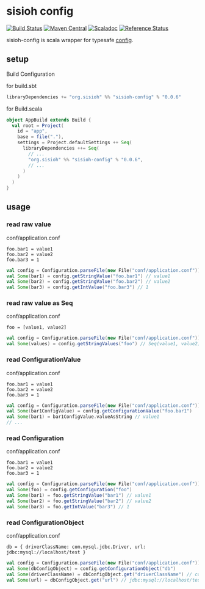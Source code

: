 # sisioh config

[![Build Status](https://travis-ci.org/sisioh/sisioh-config.svg?branch=develop)](https://travis-ci.org/sisioh/sisioh-config)
[![Maven Central](https://maven-badges.herokuapp.com/maven-central/org.sisioh/sisioh-config_2.11/badge.svg)](https://maven-badges.herokuapp.com/maven-central/org.sisioh/sisioh-config_2.11)
[![Scaladoc](http://javadoc-badge.appspot.com/org.sisioh/sisioh-config.svg?label=scaladoc)](http://javadoc-badge.appspot.com/org.sisioh/sisioh-config_2.11)
[![Reference Status](https://www.versioneye.com/java/org.sisioh:sisioh-config_2.11/reference_badge.svg?style=flat)](https://www.versioneye.com/java/org.sisioh:sisioh-config_2.11/references)


sisioh-config is scala wrapper for typesafe [config](https://github.com/typesafehub/config).

## setup

Build Configuration

for build.sbt
```scala
libraryDependencies += "org.sisioh" %% "sisioh-config" % "0.0.6"
```

for Build.scala
```scala
object AppBuild extends Build {
  val root = Project(
    id = "app",
    base = file("."),
    settings = Project.defaultSettings ++ Seq(
      libraryDependencies ++= Seq(
        // ...
        "org.sisioh" %% "sisioh-config" % "0.0.6",
        // ...
      )
    )
  )
}
```

## usage

### read raw value

conf/application.conf

``` 
foo.bar1 = value1
foo.bar2 = value2
foo.bar3 = 1
```

```scala
val config = Configuration.parseFile(new File("conf/application.conf"))
val Some(bar1) = config.getStringValue("foo.bar1") // value1
val Some(bar2) = config.getStringValue("foo.bar2") // value2
val Some(bar3) = config.getIntValue("foo.bar3") // 1
```

### read raw value as Seq

conf/application.conf

``` 
foo = [value1, value2]
```

```scala
val config = Configuration.parseFile(new File("conf/application.conf"))
val Some(values) = config.getStringValues("foo") // Seq(value1, value2)
```

### read ConfigurationValue

conf/application.conf

``` 
foo.bar1 = value1
foo.bar2 = value2
foo.bar3 = 1
```

```scala
val config = Configuration.parseFile(new File("conf/application.conf"))
val Some(bar1ConfigValue) = config.getConfigurationValue("foo.bar1")
val Some(bar1) = bar1ConfigValue.valueAsString // value1
// ...
```

### read Configuration

conf/application.conf

```
foo.bar1 = value1
foo.bar2 = value2
foo.bar3 = 1
```

```scala
val config = Configuration.parseFile(new File("conf/application.conf"))
val Some(foo) = config.getConfiguration("foo")
val Some(bar1) = foo.getStringValue("bar1") // value1
val Some(bar2) = foo.getStringValue("bar2") // value2
val Some(bar3) = foo.getIntValue("bar3") // 1
```

### read ConfigurationObject

conf/application.conf

```
db = { driverClassName: com.mysql.jdbc.Driver, url: jdbc:mysql://localhost/test }
```

```scala
val config = Configuration.parseFile(new File("conf/application.conf"))
val Some(dbConfigObject) = config.getConfigurationObject("db")
val Some(driverClassName) = dbConfigObject.get("driverClassName") // com.mysql.jdbc.Driver
val Some(url) = dbConfigObject.get("url") // jdbc:mysql://localhost/test
```
